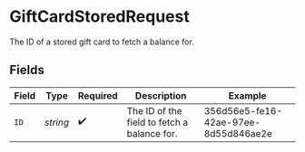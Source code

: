 # GiftCardStoredRequest

The ID of a stored gift card to fetch a balance for.


## Fields

| Field                                       | Type                                        | Required                                    | Description                                 | Example                                     |
| ------------------------------------------- | ------------------------------------------- | ------------------------------------------- | ------------------------------------------- | ------------------------------------------- |
| `ID`                                        | *string*                                    | :heavy_check_mark:                          | The ID of the field to fetch a balance for. | 356d56e5-fe16-42ae-97ee-8d55d846ae2e        |